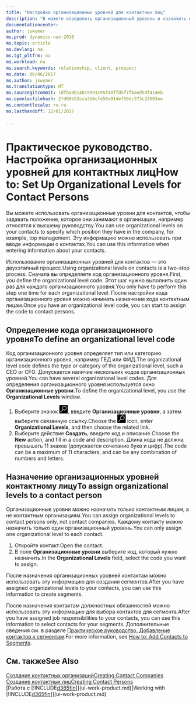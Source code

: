 ```yaml
---
title: "Настройка организационных уровней для контактных лиц"
description: "В можете определить организационный уровень и назначить его контакту, чтобы указать положение, которое они занимают в организации, например относятся к высшему руководству."
documentationcenter: 
author: jswymer
ms.prod: dynamics-nav-2018
ms.topic: article
ms.devlang: na
ms.tgt_pltfrm: na
ms.workload: na
ms.search.keywords: relationship, client, prospect
ms.date: 06/06/2017
ms.author: jswymer
ms.translationtype: HT
ms.sourcegitcommit: 1dfba8b14019991c95f40ffd5f7fbaed5df414eb
ms.openlocfilehash: 2fd09b52cca310cfe50a91def59dc373c22603ee
ms.contentlocale: ru-ru
ms.lasthandoff: 12/01/2017

---
```

# <a name="how-to-set-up-organizational-levels-for-contact-persons"></a><span data-ttu-id="27fff-103">Практическое руководство. Настройка организационных уровней для контактных лиц</span><span class="sxs-lookup"><span data-stu-id="27fff-103">How to: Set Up Organizational Levels for Contact Persons</span></span>
<span data-ttu-id="27fff-104">Вы можете использовать организационные уровни для контактов, чтобы задавать положение, которое они занимают в организации, например относятся к высшему руководству.</span><span class="sxs-lookup"><span data-stu-id="27fff-104">You can use organizational levels on your contacts to specify which position they have in the company, for example, top management.</span></span> <span data-ttu-id="27fff-105">Эту информацию можно использовать при вводе информации о контактах.</span><span class="sxs-lookup"><span data-stu-id="27fff-105">You can use this information when entering information about your contacts.</span></span>

<span data-ttu-id="27fff-106">Использование организационных уровней для контактов — это двухэтапный процесс.</span><span class="sxs-lookup"><span data-stu-id="27fff-106">Using organizational levels on contacts is a two-step process.</span></span> <span data-ttu-id="27fff-107">Сначала вы определяете код организационного уровня.</span><span class="sxs-lookup"><span data-stu-id="27fff-107">First, you define the organizational level code.</span></span> <span data-ttu-id="27fff-108">Этот шаг нужно выполнить один раз для каждого организационного уровня.</span><span class="sxs-lookup"><span data-stu-id="27fff-108">You only have to perform this step one time for each organizational level.</span></span> <span data-ttu-id="27fff-109">После настройки кода организационного уровня можно начинать назначение кода контактным лицам.</span><span class="sxs-lookup"><span data-stu-id="27fff-109">Once you have an organizational level code, you can start to assign the code to contact persons.</span></span>

## <a name="to-define-an-organizational-level-code"></a><span data-ttu-id="27fff-110">Определение кода организационного уровня</span><span class="sxs-lookup"><span data-stu-id="27fff-110">To define an organizational level code</span></span>
<span data-ttu-id="27fff-111">Код организационного уровня определяет тип или категорию организационного уровня, например ГЕД или ФИД.</span><span class="sxs-lookup"><span data-stu-id="27fff-111">The organizational level code defines the type or category of the organizational level, such a CEO  or CFO.</span></span> <span data-ttu-id="27fff-112">Допускается наличие нескольких кодов организационных уровней.</span><span class="sxs-lookup"><span data-stu-id="27fff-112">You can have several organizational level codes.</span></span> <span data-ttu-id="27fff-113">Для определения организационного уровня используется окно **Организационные уровни**.</span><span class="sxs-lookup"><span data-stu-id="27fff-113">To define the organizational level, you use the **Organizational Levels** window.</span></span>

1. <span data-ttu-id="27fff-114">Выберите значок ![Поиск страницы или отчета](media/ui-search/search_small.png "Значок поиска страницы или отчета"), введите **Организационные уровни**, а затем выберите связанную ссылку.</span><span class="sxs-lookup"><span data-stu-id="27fff-114">Choose the ![Search for Page or Report](media/ui-search/search_small.png "Search for Page or Report icon") icon, enter **Organizational Levels**, and then choose the related link.</span></span>
2. <span data-ttu-id="27fff-115">Выберите действие **Создать**, введите код и описание.</span><span class="sxs-lookup"><span data-stu-id="27fff-115">Choose the **New** action, and fill in a code and description.</span></span> <span data-ttu-id="27fff-116">Длина кода не должна превышать 11 знаков (допускается сочетание букв и цифр).</span><span class="sxs-lookup"><span data-stu-id="27fff-116">The code can be a maximum of 11 characters, and can be any combination of numbers and letters.</span></span>

## <a name="to-assign-organizational-levels-to-a-contact-person"></a><span data-ttu-id="27fff-117">Назначение организационных уровней контактному лицу</span><span class="sxs-lookup"><span data-stu-id="27fff-117">To assign organizational levels to a contact person</span></span>
<span data-ttu-id="27fff-118">Организационные уровни можно назначать только контактным лицам, а не контактным организациям.</span><span class="sxs-lookup"><span data-stu-id="27fff-118">You can assign organizational levels to contact persons only, not contact companies.</span></span> <span data-ttu-id="27fff-119">Каждому контакту можно назначить только один организационный уровень.</span><span class="sxs-lookup"><span data-stu-id="27fff-119">You can only assign one organizational level to each contact.</span></span>

1. <span data-ttu-id="27fff-120">Откройте контакт.</span><span class="sxs-lookup"><span data-stu-id="27fff-120">Open the contact.</span></span>
2. <span data-ttu-id="27fff-121">В поле **Организационные уровни** выберите код, который нужно назначить.</span><span class="sxs-lookup"><span data-stu-id="27fff-121">In the **Organizational Levels** field, select the code you want to assign.</span></span>

<span data-ttu-id="27fff-122">После назначения организационных уровней контактам можно использовать эту информацию для создания сегментов.</span><span class="sxs-lookup"><span data-stu-id="27fff-122">After you have assigned organizational levels to your contacts, you can use this information to create segments.</span></span>

<span data-ttu-id="27fff-123">После назначения контактам должностных обязанностей можно использовать эту информацию для выбора контактов для сегмента.</span><span class="sxs-lookup"><span data-stu-id="27fff-123">After you have assigned job responsibilities to your contacts, you can use this information to select contacts for your segments.</span></span> <span data-ttu-id="27fff-124">Дополнительные сведения см. в разделе [Практическое руководство. Добавление контактов к сегментам](marketing-add-contact-segment.md).</span><span class="sxs-lookup"><span data-stu-id="27fff-124">For more information, see [How to: Add Contacts to Segments](marketing-add-contact-segment.md).</span></span>

## <a name="see-also"></a><span data-ttu-id="27fff-125">См. также</span><span class="sxs-lookup"><span data-stu-id="27fff-125">See Also</span></span>
[<span data-ttu-id="27fff-126">Создание контактных организаций</span><span class="sxs-lookup"><span data-stu-id="27fff-126">Creating Contact Companies</span></span>](marketing-create-contact-companies.md)  
[<span data-ttu-id="27fff-127">Создание контактных лиц</span><span class="sxs-lookup"><span data-stu-id="27fff-127">Creating Contact Persons</span></span>](marketing-create-contact-persons.md)  
<span data-ttu-id="27fff-128">[Работа с [!INCLUDE[d365fin](includes/d365fin_md.md)]](ui-work-product.md)</span><span class="sxs-lookup"><span data-stu-id="27fff-128">[Working with [!INCLUDE[d365fin](includes/d365fin_md.md)]](ui-work-product.md)</span></span>  


